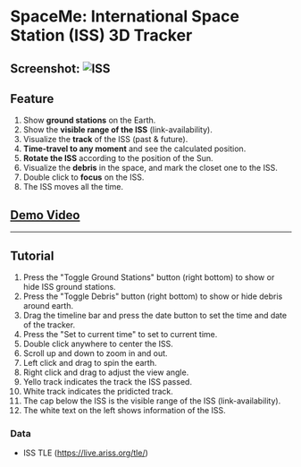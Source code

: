 # SpaceMe: International Space Station (ISS) 3D Tracker

**Screenshot:**
![ISS](https://user-images.githubusercontent.com/72482679/224536718-dd2ead6b-8641-4eea-ad04-22ef67456700.png)
---

## Feature
1.  Show **ground stations** on the Earth.
2.  Show the **visible range of the ISS** (link-availability).
3.  Visualize the **track** of the ISS (past & future).
4.  **Time-travel to any moment** and see the calculated position.
5.  **Rotate the ISS** according to the position of the Sun.
6.  Visualize the **debris** in the space, and mark the closet one to the ISS.
7.  Double click to **focus** on the ISS.
8.  The ISS moves all the time.

## [Demo Video]()

---

## Tutorial
1.  Press the "Toggle Ground Stations" button (right bottom) to show or hide ISS ground stations. 
2.  Press the "Toggle Debris" button (right bottom) to show or hide debris around earth.
3.  Drag the timeline bar and press the date button to set the time and date of the tracker.
4.  Press the "Set to current time" to set to current time.
5.  Double click anywhere to center the ISS.
6.  Scroll up and down to zoom in and out.
7.  Left click and drag to spin the earth.
8.  Right click and drag to adjust the view angle.
9.  Yello track indicates the track the ISS passed.
10. White track indicates the pridicted track.
11. The cap below the ISS is the visible range of the ISS (link-availability).
12. The white text on the left shows information of the ISS.

### Data
- ISS TLE (https://live.ariss.org/tle/)

